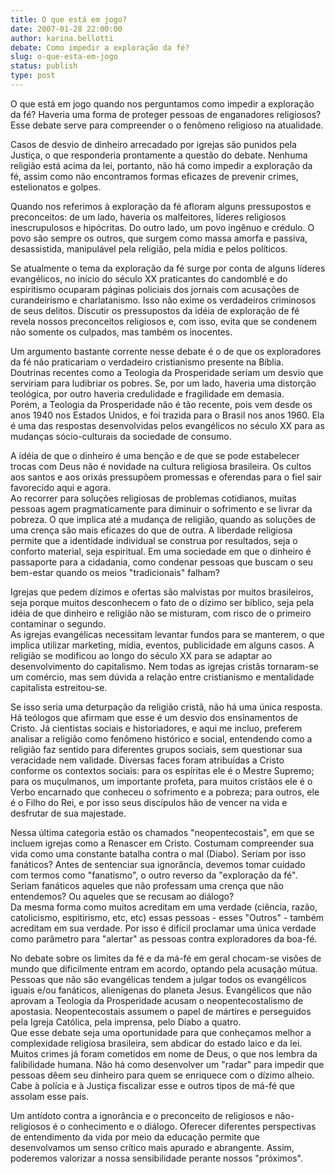```yaml
---
title: O que está em jogo?
date: 2007-01-28 22:00:00
author: karina.bellotti
debate: Como impedir a exploração da fé?
slug: o-que-esta-em-jogo
status: publish 
type: post
---
```


O que está em jogo quando nos perguntamos como impedir a exploração da fé? Haveria uma forma de proteger pessoas de enganadores religiosos? Esse debate serve para compreender o o fenômeno religioso na atualidade.


Casos de desvio de dinheiro arrecadado por igrejas são punidos pela Justiça, o que responderia prontamente a questão do debate. Nenhuma religião está acima da lei, portanto, não há como impedir a exploração da fé, assim como não encontramos formas eficazes de prevenir crimes, estelionatos e golpes.


Quando nos referimos à exploração da fé afloram alguns pressupostos e preconceitos: de um lado, haveria os malfeitores, líderes religiosos inescrupulosos e hipócritas. Do outro lado, um povo ingênuo e crédulo. O povo são sempre os outros, que surgem como massa amorfa e passiva, desassistida, manipulável pela religião, pela mídia e pelos políticos.


Se atualmente o tema da exploração da fé surge por conta de alguns líderes evangélicos, no início do século XX praticantes do candomblé e do espiritismo ocuparam páginas policiais dos jornais com acusações de curandeirismo e charlatanismo. Isso não exime os verdadeiros criminosos de seus delitos. Discutir os pressupostos da idéia de exploração de fé revela nossos preconceitos religiosos e, com isso, evita que se condenem não somente os culpados, mas também os inocentes.


Um argumento bastante corrente nesse debate é o de que os exploradores da fé não praticariam o verdadeiro cristianismo presente na Bíblia. Doutrinas recentes como a Teologia da Prosperidade seriam um desvio que serviriam para ludibriar os pobres. Se, por um lado, haveria uma distorção teológica, por outro haveria credulidade e fragilidade em demasia.  
Porém, a Teologia da Prosperidade não é tão recente, pois vem desde os anos 1940 nos Estados Unidos, e foi trazida para o Brasil nos anos 1960. Ela é uma das respostas desenvolvidas pelos evangélicos no século XX para as mudanças sócio-culturais da sociedade de consumo.


A idéia de que o dinheiro é uma benção e de que se pode estabelecer trocas com Deus não é novidade na cultura religiosa brasileira. Os cultos aos santos e aos orixás pressupõem promessas e oferendas para o fiel sair favorecido aqui e agora.   
Ao recorrer para soluções religiosas de problemas cotidianos, muitas pessoas agem pragmaticamente para diminuir o sofrimento e se livrar da pobreza. O que implica até a mudança de religião, quando as soluções de uma crença são mais eficazes do que de outra. A liberdade religiosa permite que a identidade individual se construa por resultados, seja o conforto material, seja espiritual. Em uma sociedade em que o dinheiro é passaporte para a cidadania, como condenar pessoas que buscam o seu bem-estar quando os meios "tradicionais" falham?


Igrejas que pedem dízimos e ofertas são malvistas por muitos brasileiros, seja porque muitos desconhecem o fato de o dízimo ser bíblico, seja pela idéia de que dinheiro e religião não se misturam, com risco de o primeiro contaminar o segundo.  
As igrejas evangélicas necessitam levantar fundos para se manterem, o que implica utilizar marketing, mídia, eventos, publicidade em alguns casos. A religião se modificou ao longo do século XX para se adaptar ao desenvolvimento do capitalismo. Nem todas as igrejas cristãs tornaram-se um comércio, mas sem dúvida a relação entre cristianismo e mentalidade capitalista estreitou-se. 


Se isso seria uma deturpação da religião cristã, não há uma única resposta. Há teólogos que afirmam que esse é um desvio dos ensinamentos de Cristo. Já cientistas sociais e historiadores, e aqui me incluo, preferem analisar a religião como fenômeno histórico e social, entendendo como a religião faz sentido para diferentes grupos sociais, sem questionar sua veracidade nem validade. Diversas faces foram atribuídas a Cristo conforme os contextos sociais: para os espíritas ele é o Mestre Supremo; para os muçulmanos, um importante profeta, para muitos cristãos ele é o Verbo encarnado que conheceu o sofrimento e a pobreza; para outros, ele é o Filho do Rei, e por isso seus discípulos hão de vencer na vida e desfrutar de sua majestade.


Nessa última categoria estão os chamados "neopentecostais", em que se incluem igrejas como a Renascer em Cristo. Costumam compreender sua vida como uma constante batalha contra o mal (Diabo). Seriam por isso fanáticos? Antes de sentenciar sua ignorância, devemos tomar cuidado com termos como "fanatismo", o outro reverso da "exploração da fé". Seriam fanáticos aqueles que não professam uma crença que não entendemos? Ou aqueles que se recusam ao diálogo?   
Da mesma forma como muitos acreditam em uma verdade (ciência, razão, catolicismo, espitirismo, etc, etc) essas pessoas - esses "Outros" - também acreditam em sua verdade. Por isso é difícil proclamar uma única verdade como parâmetro para "alertar" as pessoas contra exploradores da boa-fé.


No debate sobre os limites da fé e da má-fé em geral chocam-se visões de mundo que dificilmente entram em acordo, optando pela acusação mútua. Pessoas que não são evangélicas tendem a julgar todos os evangélicos iguais e/ou fanáticos, alienígenas do planeta Jesus. Evangélicos que não aprovam a Teologia da Prosperidade acusam o neopentecostalismo de apostasia. Neopentecostais assumem o papel de mártires e perseguidos pela Igreja Católica, pela imprensa, pelo Diabo a quatro.  
Que esse debate seja uma oportunidade para que conheçamos melhor a complexidade religiosa brasileira, sem abdicar do estado laico e da lei. Muitos crimes já foram cometidos em nome de Deus, o que nos lembra da falibilidade humana. Não há como desenvolver um "radar" para impedir que pessoas dêem seu dinheiro para quem se enriquece com o dízimo alheio. Cabe à polícia e à Justiça fiscalizar esse e outros tipos de má-fé que assolam esse país. 


Um antídoto contra a ignorância e o preconceito de religiosos e não-religiosos é o conhecimento e o diálogo. Oferecer diferentes perspectivas de entendimento da vida por meio da educação permite que desenvolvamos um senso crítico mais apurado e abrangente. Assim, poderemos valorizar a nossa sensibilidade perante nossos "próximos".


